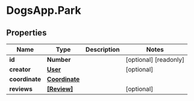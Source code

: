 # DogsApp.Park

## Properties

Name | Type | Description | Notes
------------ | ------------- | ------------- | -------------
**id** | **Number** |  | [optional] [readonly] 
**creator** | [**User**](User.md) |  | [optional] 
**coordinate** | [**Coordinate**](Coordinate.md) |  | 
**reviews** | [**[Review]**](Review.md) |  | [optional] 


